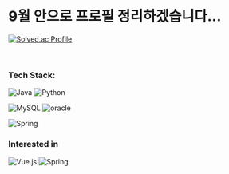 
# 9월 안으로 프로필 정리하겠습니다...

[![Solved.ac Profile](http://mazassumnida.wtf/api/v2/generate_badge?boj=kimjintae1020)](https://solved.ac/kimjintae1020/)


</br>
<h3 align=""><b> Tech Stack: </b></h3>


![Java](https://img.shields.io/badge/java-%23ED8B00.svg?style=for-the-badge&logo=openjdk&logoColor=white)
![Python](https://img.shields.io/badge/python-3670A0?style=for-the-badge&logo=python&logoColor=ffdd54)



![MySQL](https://img.shields.io/badge/mysql-4479A1.svg?style=for-the-badge&logo=mysql&logoColor=white)
![oracle](https://img.shields.io/badge/oracle-F80000.svg?&style=for-the-badge&logo=oracle&logoColor=white)



![Spring](https://img.shields.io/badge/spring-%236DB33F.svg?style=for-the-badge&logo=spring&logoColor=white)


<h3 align=""><b> Interested in </b></h3>

![Vue.js](https://img.shields.io/badge/vuejs-%2335495e.svg?style=for-the-badge&logo=vuedotjs&logoColor=%234FC08D)
![Spring](https://img.shields.io/badge/spring-%236DB33F.svg?style=for-the-badge&logo=spring&logoColor=white)


